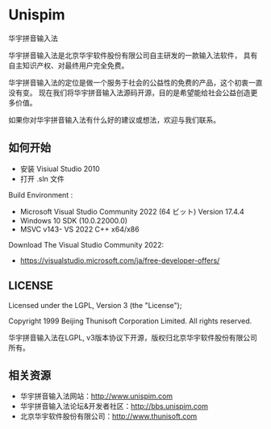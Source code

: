﻿# Unispim
华宇拼音输入法

华宇拼音输入法是北京华宇软件股份有限公司自主研发的一款输入法软件，
具有自主知识产权、对最终用户完全免费。

华宇拼音输入法的定位是做一个服务于社会的公益性的免费的产品，这个初衷一直没有变。
现在我们将华宇拼音输入法源码开源，目的是希望能给社会公益创造更多价值。

如果你对华宇拼音输入法有什么好的建议或想法，欢迎与我们联系。

## 如何开始
- 安装 Visiual Studio 2010
- 打开 .sln 文件


Build Environment :

 - Microsoft Visual Studio Community 2022 (64 ビット) Version 17.4.4
 - Windows 10 SDK (10.0.22000.0)
 - MSVC v143- VS 2022 C++ x64/x86


Download The Visual Studio Community 2022:

 - https://visualstudio.microsoft.com/ja/free-developer-offers/


## LICENSE
Licensed under the LGPL, Version 3 (the "License");

Copyright 1999 Beijing Thunisoft Corporation Limited.
All rights reserved.

华宇拼音输入法在LGPL, v3版本协议下开源，版权归北京华宇软件股份有限公司所有。

## 相关资源
- 华宇拼音输入法网站：http://www.unispim.com
- 华宇拼音输入法论坛&开发者社区：http://bbs.unispim.com
- 北京华宇软件股份有限公司：http://www.thunisoft.com

